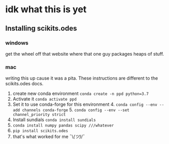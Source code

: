 # idk what this is yet #

## Installing scikits.odes ##
### windows ###

get the wheel off that website where that one guy packages heaps of stuff.

### mac ###

writing this up cause it was a pita.
These instructions are different to the scikits.odes docs.

1. create new conda environment `conda create -n ppd python=3.7`
2. Activate it `conda activate ppd`
3. Set it to use conda-forge for this environment
   4. `conda config --env --add channels conda-forge`
   5. `conda config --env --set channel_priority strict`
4. Install sundials `conda install sundials`
5. `conda install numpy pandas scipy ///whatever`
6. `pip install scikits.odes`
7. that's what worked for me ¯\\_(ツ)_/¯
